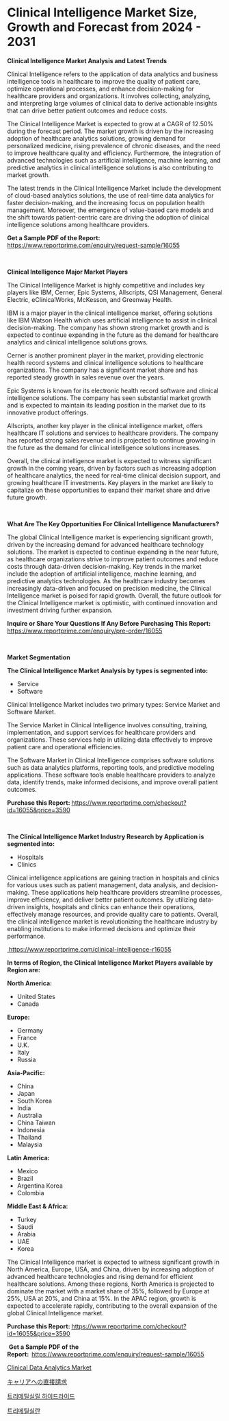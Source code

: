 <p><h1>Clinical Intelligence Market Size, Growth and Forecast from 2024 - 2031</h1></p><p><strong>Clinical Intelligence Market Analysis and Latest Trends</strong></p>
<p><p>Clinical Intelligence refers to the application of data analytics and business intelligence tools in healthcare to improve the quality of patient care, optimize operational processes, and enhance decision-making for healthcare providers and organizations. It involves collecting, analyzing, and interpreting large volumes of clinical data to derive actionable insights that can drive better patient outcomes and reduce costs.</p><p>The Clinical Intelligence Market is expected to grow at a CAGR of 12.50% during the forecast period. The market growth is driven by the increasing adoption of healthcare analytics solutions, growing demand for personalized medicine, rising prevalence of chronic diseases, and the need to improve healthcare quality and efficiency. Furthermore, the integration of advanced technologies such as artificial intelligence, machine learning, and predictive analytics in clinical intelligence solutions is also contributing to market growth.</p><p>The latest trends in the Clinical Intelligence Market include the development of cloud-based analytics solutions, the use of real-time data analytics for faster decision-making, and the increasing focus on population health management. Moreover, the emergence of value-based care models and the shift towards patient-centric care are driving the adoption of clinical intelligence solutions among healthcare providers.</p></p>
<p><strong>Get a Sample PDF of the Report:&nbsp;</strong> <a href="https://www.reportprime.com/enquiry/request-sample/16055">https://www.reportprime.com/enquiry/request-sample/16055</a></p>
<p>&nbsp;</p>
<p><strong>Clinical Intelligence Major Market Players</strong></p>
<p><p>The Clinical Intelligence Market is highly competitive and includes key players like IBM, Cerner, Epic Systems, Allscripts, QSI Management, General Electric, eClinicalWorks, McKesson, and Greenway Health. </p><p>IBM is a major player in the clinical intelligence market, offering solutions like IBM Watson Health which uses artificial intelligence to assist in clinical decision-making. The company has shown strong market growth and is expected to continue expanding in the future as the demand for healthcare analytics and clinical intelligence solutions grows. </p><p>Cerner is another prominent player in the market, providing electronic health record systems and clinical intelligence solutions to healthcare organizations. The company has a significant market share and has reported steady growth in sales revenue over the years.</p><p>Epic Systems is known for its electronic health record software and clinical intelligence solutions. The company has seen substantial market growth and is expected to maintain its leading position in the market due to its innovative product offerings.</p><p>Allscripts, another key player in the clinical intelligence market, offers healthcare IT solutions and services to healthcare providers. The company has reported strong sales revenue and is projected to continue growing in the future as the demand for clinical intelligence solutions increases.</p><p>Overall, the clinical intelligence market is expected to witness significant growth in the coming years, driven by factors such as increasing adoption of healthcare analytics, the need for real-time clinical decision support, and growing healthcare IT investments. Key players in the market are likely to capitalize on these opportunities to expand their market share and drive future growth.</p></p>
<p>&nbsp;</p>
<p><strong>What Are The Key Opportunities For Clinical Intelligence Manufacturers?</strong></p>
<p><p>The global Clinical Intelligence market is experiencing significant growth, driven by the increasing demand for advanced healthcare technology solutions. The market is expected to continue expanding in the near future, as healthcare organizations strive to improve patient outcomes and reduce costs through data-driven decision-making. Key trends in the market include the adoption of artificial intelligence, machine learning, and predictive analytics technologies. As the healthcare industry becomes increasingly data-driven and focused on precision medicine, the Clinical Intelligence market is poised for rapid growth. Overall, the future outlook for the Clinical Intelligence market is optimistic, with continued innovation and investment driving further expansion.</p></p>
<p><strong>Inquire or Share Your Questions If Any Before Purchasing This Report:</strong> <a href="https://www.reportprime.com/enquiry/pre-order/16055">https://www.reportprime.com/enquiry/pre-order/16055</a></p>
<p>&nbsp;</p>
<p><strong>Market Segmentation</strong></p>
<p><strong>The Clinical Intelligence Market Analysis by types is segmented into:</strong></p>
<p><ul><li>Service</li><li>Software</li></ul></p>
<p><p>Clinical Intelligence Market includes two primary types: Service Market and Software Market.</p><p>The Service Market in Clinical Intelligence involves consulting, training, implementation, and support services for healthcare providers and organizations. These services help in utilizing data effectively to improve patient care and operational efficiencies.</p><p>The Software Market in Clinical Intelligence comprises software solutions such as data analytics platforms, reporting tools, and predictive modeling applications. These software tools enable healthcare providers to analyze data, identify trends, make informed decisions, and improve overall patient outcomes.</p></p>
<p><strong>Purchase this Report:&nbsp;</strong><a href="https://www.reportprime.com/checkout?id=16055&price=3590">https://www.reportprime.com/checkout?id=16055&price=3590</a></p>
<p>&nbsp;</p>
<p><strong>The Clinical Intelligence Market Industry Research by Application is segmented into:</strong></p>
<p><ul><li>Hospitals</li><li>Clinics</li></ul></p>
<p><p>Clinical intelligence applications are gaining traction in hospitals and clinics for various uses such as patient management, data analysis, and decision-making. These applications help healthcare providers streamline processes, improve efficiency, and deliver better patient outcomes. By utilizing data-driven insights, hospitals and clinics can enhance their operations, effectively manage resources, and provide quality care to patients. Overall, the clinical intelligence market is revolutionizing the healthcare industry by enabling institutions to make informed decisions and optimize their performance.</p></p>
<p><a href="https://www.reportprime.com/clinical-intelligence-r16055">&nbsp;https://www.reportprime.com/clinical-intelligence-r16055</a></p>
<p><strong>In terms of Region, the Clinical Intelligence Market Players available by Region are:</strong></p>
<p>
    <p> <strong> North America: </strong>
        <ul>
            <li>United States</li>
            <li>Canada</li>
        </ul>
        </p> 
    <p> <strong> Europe: </strong>
        <ul>
            <li>Germany</li>
            <li>France</li>
            <li>U.K.</li>
            <li>Italy</li>
            <li>Russia</li>
        </ul>
        </p> 
    <p> <strong> Asia-Pacific: </strong>
        <ul>
            <li>China</li>
            <li>Japan</li>
            <li>South Korea</li>
            <li>India</li>
            <li>Australia</li>
            <li>China Taiwan</li>
            <li>Indonesia</li>
            <li>Thailand</li>
            <li>Malaysia</li>
        </ul>
        </p> 
    <p> <strong> Latin America: </strong>
        <ul>
            <li>Mexico</li>
            <li>Brazil</li>
            <li>Argentina Korea</li>
            <li>Colombia</li>
        </ul>
        </p> 
    <p> <strong> Middle East & Africa: </strong>
        <ul>
            <li>Turkey</li>
            <li>Saudi</li>
            <li>Arabia</li>
            <li>UAE</li>
            <li>Korea</li>
        </ul>
    </p>
    </p>
<p><p>The Clinical Intelligence market is expected to witness significant growth in North America, Europe, USA, and China, driven by increasing adoption of advanced healthcare technologies and rising demand for efficient healthcare solutions. Among these regions, North America is projected to dominate the market with a market share of 35%, followed by Europe at 25%, USA at 20%, and China at 15%. In the APAC region, growth is expected to accelerate rapidly, contributing to the overall expansion of the global Clinical Intelligence market.</p></p>
<p><strong>Purchase this Report: </strong><a href="https://www.reportprime.com/checkout?id=16055&price=3590">https://www.reportprime.com/checkout?id=16055&price=3590</a></p>
<p>&nbsp;<strong>Get a Sample PDF of the Report:&nbsp;&nbsp;</strong><a href="https://www.reportprime.com/enquiry/request-sample/16055">https://www.reportprime.com/enquiry/request-sample/16055</a></p>
<p><strong></strong></p>
<p><p><a href="https://github.com/kathiaseamanalvaradovlprc2h/Market-Research-Report-List-2/blob/main/clinical-data-analytics-market.md">Clinical Data Analytics Market</a></p><p><a href="https://medium.com/@bulahhamill28/%E7%9B%B4%E6%8E%A5%E3%82%AD%E3%83%A3%E3%83%AA%E3%82%A2%E8%AA%B2%E9%87%91%E5%B8%82%E5%A0%B4%E3%81%AE%E3%82%A4%E3%83%B3%E3%82%B5%E3%82%A4%E3%83%88-%E5%B8%82%E5%A0%B4%E5%8B%95%E5%90%91-%E6%88%90%E9%95%B7-2024%E5%B9%B4%E3%81%8B%E3%82%892031%E5%B9%B4%E3%81%BE%E3%81%A7%E3%81%AE%E4%BA%88%E6%B8%AC-1747966c6a53">キャリアへの直接請求</a></p><p><a href="https://github.com/royErdmtyan906778/Market-Research-Report-List-1/blob/main/833959123873.md">트리메틸실릴 하이드라이드</a></p><p><a href="https://github.com/Maeennan456456/Market-Research-Report-List-1/blob/main/669297023872.md">트리메틸실란</a></p></p>